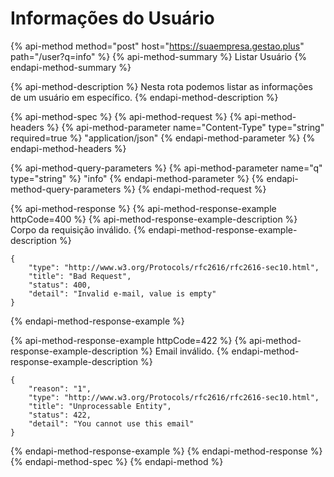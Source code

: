 # Informações do Usuário

{% api-method method="post" host="https://suaempresa.gestao.plus" path="/user?q=info" %}
{% api-method-summary %}
Listar Usuário
{% endapi-method-summary %}

{% api-method-description %}
Nesta rota podemos listar as informações de um usuário em específico.
{% endapi-method-description %}

{% api-method-spec %}
{% api-method-request %}
{% api-method-headers %}
{% api-method-parameter name="Content-Type" type="string" required=true %}
"application/json"
{% endapi-method-parameter %}
{% endapi-method-headers %}

{% api-method-query-parameters %}
{% api-method-parameter name="q" type="string" %}
"info"
{% endapi-method-parameter %}
{% endapi-method-query-parameters %}
{% endapi-method-request %}

{% api-method-response %}
{% api-method-response-example httpCode=400 %}
{% api-method-response-example-description %}
Corpo da requisição inválido.
{% endapi-method-response-example-description %}

```
{
    "type": "http://www.w3.org/Protocols/rfc2616/rfc2616-sec10.html",
    "title": "Bad Request",
    "status": 400,
    "detail": "Invalid e-mail, value is empty"
}
```
{% endapi-method-response-example %}

{% api-method-response-example httpCode=422 %}
{% api-method-response-example-description %}
Email inválido.
{% endapi-method-response-example-description %}

```
{
    "reason": "1",
    "type": "http://www.w3.org/Protocols/rfc2616/rfc2616-sec10.html",
    "title": "Unprocessable Entity",
    "status": 422,
    "detail": "You cannot use this email"
}
```
{% endapi-method-response-example %}
{% endapi-method-response %}
{% endapi-method-spec %}
{% endapi-method %}



